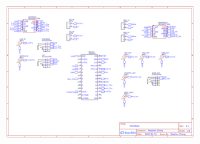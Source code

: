 ![Schematics](https://github.com/xzhang03/NidaqGUI/blob/master/PCBs/Nanosec/Schematic_Omnibox%20v3_2022-04-08.png)
